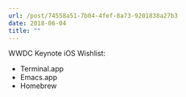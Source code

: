 ```yaml
---
url: /post/74558a51-7b04-4fef-8a73-9201838a27b3
date: 2018-06-04
title: ""
---
```


WWDC Keynote iOS Wishlist: 

- Terminal.app
- Emacs.app
- Homebrew
